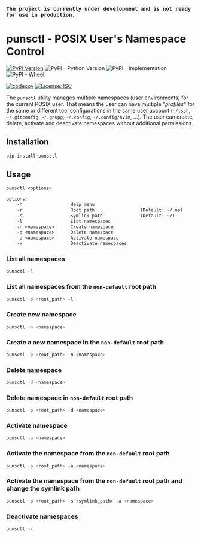### `The project is currently under development and is not ready for use in production.`

# punsctl - POSIX User's Namespace Control

[![PyPI Version](https://img.shields.io/pypi/v/punsctl)](https://pypi.python.org/pypi/punsctl)
![PyPI - Python Version](https://img.shields.io/pypi/pyversions/punsctl)
![PyPI - Implementation](https://img.shields.io/pypi/implementation/punsctl)
![PyPI - Wheel](https://img.shields.io/pypi/wheel/punsctl)

[![codecov](https://codecov.io/github/alekbuza/punsctl/branch/main/graph/badge.svg?token=OMHOSME5ZB)](https://codecov.io/github/alekbuza/punsctl)
[![License: ISC](https://img.shields.io/badge/License-ISC-blue.svg)](https://opensource.org/licenses/ISC)


The `punsctl` utility manages multiple namespaces (user environments) for the current POSIX user.
That means the user can have multiple "_profiles_" for the same or different tool configurations in the same user account
(`~/.ssh`, `~/.gitconfig`, `~/.gnupg`, `~/.config`, `~/.config/nvim`, ...).
The user can create, delete, activate and deactivate namespaces without additional permissions.

## Installation

```sh
pip install punsctl
```

## Usage

```txt
punsctl <options>

options:
    -h                  Help menu
    -r                  Root path                 (Default: ~/.ns)
    -s                  Symlink path              (Default: ~/)
    -l                  List namespaces
    -n <namespace>      Create namespace
    -d <namespace>      Delete namespace
    -a <namespace>      Activate namespace
    -x                  Deactivate namespaces
```

### List all namespaces
```sh
punsctl -l
```

### List all namespaces from the `non-default` root path
```sh
punsctl -p <root_path> -l
```

### Create new namespace
```sh
punsctl -n <namespace>
```

### Create a new namespace in the `non-default` root path
```sh
punsctl -p <root_path> -n <namespace>
```

### Delete namespace
```sh
punsctl -d <namespace>
```

### Delete namespace in `non-default` root path
```sh
punsctl -p <root_path> -d <namespace>
```

### Activate namespace
```sh
punsctl -a <namespace>
```

### Activate the namespace from the `non-default` root path
```sh
punsctl -p <root_path> -a <namespace>
```

### Activate the namespace from the `non-default` root path and change the symlink path

```sh
punsctl -p <root_path> -s <symlink_path> -a <namespace>
```

### Deactivate namespaces
```sh
punsctl -x
```

